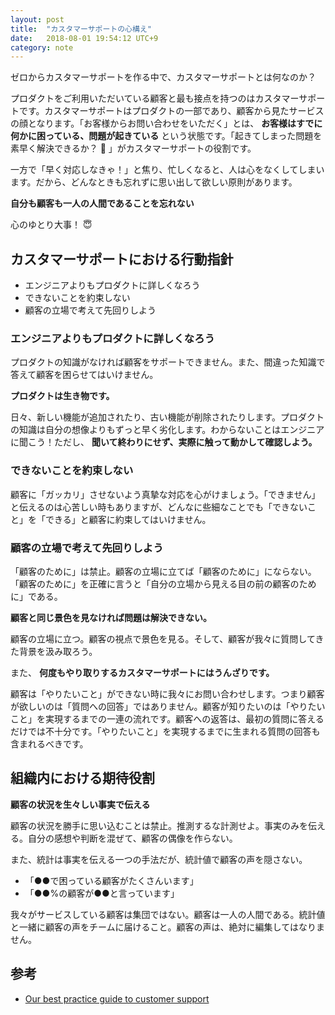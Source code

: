 ```yaml
---
layout: post
title:  "カスタマーサポートの心構え"
date:   2018-08-01 19:54:12 UTC+9
category: note
---
```


ゼロからカスタマーサポートを作る中で、カスタマーサポートとは何なのか？

プロダクトをご利用いただいている顧客と最も接点を持つのはカスタマーサポートです。カスタマーサポートはプロダクトの一部であり、顧客から見たサービスの顔となります。「お客様からお問い合わせをいただく」とは、 __お客様はすでに何かに困っている、問題が起きている__ という状態です。「起きてしまった問題を素早く解決できるか？ :thinking: 」がカスタマーサポートの役割です。

一方で「早く対応しなきゃ！」と焦り、忙しくなると、人は心をなくしてしまいます。だから、どんなときも忘れずに思い出して欲しい原則があります。

__自分も顧客も一人の人間であることを忘れない__

心のゆとり大事！ :innocent:


## カスタマーサポートにおける行動指針

- エンジニアよりもプロダクトに詳しくなろう
- できないことを約束しない
- 顧客の立場で考えて先回りしよう


### エンジニアよりもプロダクトに詳しくなろう

プロダクトの知識がなければ顧客をサポートできません。また、間違った知識で答えて顧客を困らせてはいけません。

__プロダクトは生き物です。__

日々、新しい機能が追加されたり、古い機能が削除されたりします。プロダクトの知識は自分の想像よりもずっと早く劣化します。わからないことはエンジニアに聞こう！ただし、 __聞いて終わりにせず、実際に触って動かして確認しよう。__


### できないことを約束しない

顧客に「ガッカリ」させないよう真摯な対応を心がけましょう。「できません」と伝えるのは心苦しい時もありますが、どんなに些細なことでも「できないこと」を「できる」と顧客に約束してはいけません。


### 顧客の立場で考えて先回りしよう

「顧客のために」は禁止。顧客の立場に立てば「顧客のために」にならない。「顧客のために」を正確に言うと「自分の立場から見える目の前の顧客のために」である。

__顧客と同じ景色を見なければ問題は解決できない。__

顧客の立場に立つ。顧客の視点で景色を見る。そして、顧客が我々に質問してきた背景を汲み取ろう。

また、 __何度もやり取りするカスタマーサポートにはうんざりです。__

顧客は「やりたいこと」ができない時に我々にお問い合わせします。つまり顧客が欲しいのは「質問への回答」ではありません。顧客が知りたいのは「やりたいこと」を実現するまでの一連の流れです。顧客への返答は、最初の質問に答えるだけでは不十分です。「やりたいこと」を実現するまでに生まれる質問の回答も含まれるべきです。


## 組織内における期待役割

__顧客の状況を生々しい事実で伝える__

顧客の状況を勝手に思い込むことは禁止。推測するな計測せよ。事実のみを伝える。自分の感想や判断を混ぜて、顧客の偶像を作らない。

また、統計は事実を伝える一つの手法だが、統計値で顧客の声を隠さない。

- 「●●で困っている顧客がたくさんいます」
- 「●●%の顧客が●●と言っています」

我々がサービスしている顧客は集団ではない。顧客は一人の人間である。統計値と一緒に顧客の声をチームに届けること。顧客の声は、絶対に編集してはなりません。


## 参考

- [Our best practice guide to customer support](https://www.intercom.com/help/support-and-retain-customers/our-best-practice-guide-to-customer-support)
